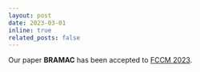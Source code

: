 ```yaml
---
layout: post
date: 2023-03-01
inline: true
related_posts: false
---
```


Our paper **BRAMAC** has been accepted to [FCCM 2023](https://www.fccm.org/past/2023/).
